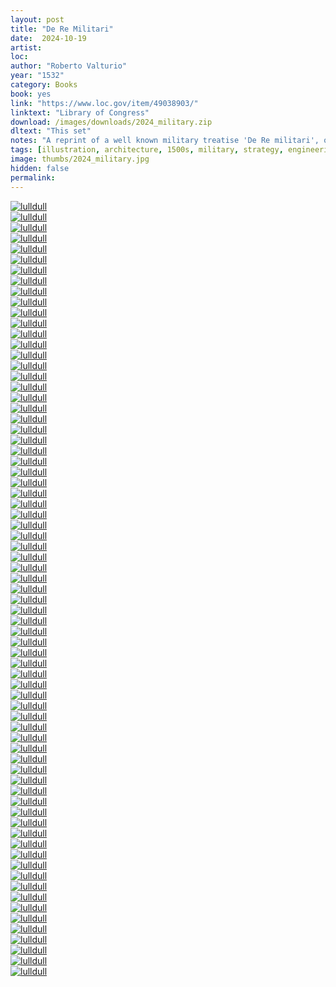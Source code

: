 ```yaml
---
layout: post
title: "De Re Militari"
date:  2024-10-19
artist: 
loc: 
author: "Roberto Valturio"
year: "1532"
category: Books
book: yes
link: "https://www.loc.gov/item/49038903/"
linktext: "Library of Congress"
download: /images/downloads/2024_military.zip
dltext: "This set"
notes: "A reprint of a well known military treatise 'De Re militari', originally published in 1472. Many siege engines to choose from."
tags: [illustration, architecture, 1500s, military, strategy, engineering]
image: thumbs/2024_military.jpg
hidden: false
permalink:
---
```


<div class="post_image">
	<a href="{{ site.baseurl }}/images/posts/2024_military/004.jpg" target="_blank">
	<img src="{{ site.baseurl }}/images/posts/2024_military/004.jpg" alt="lulldull"></a>
</div>

<div class="post_image_02">
	<div class="post_image_inner">
		<a href="{{ site.baseurl }}/images/posts/2024_military/001.jpg" target="_blank">
		<img src="{{ site.baseurl }}/images/posts/2024_military/001.jpg" alt="lulldull"></a>
	</div>
	<div class="post_image_inner">
		<a href="{{ site.baseurl }}/images/posts/2024_military/002.jpg" target="_blank">
		<img src="{{ site.baseurl }}/images/posts/2024_military/002.jpg" alt="lulldull"></a>
	</div>
</div>

<div class="post_image">
	<a href="{{ site.baseurl }}/images/posts/2024_military/003.jpg" target="_blank">
	<img src="{{ site.baseurl }}/images/posts/2024_military/003.jpg" alt="lulldull"></a>
</div>


<div class="post_image">
	<a href="{{ site.baseurl }}/images/posts/2024_military/005.jpg" target="_blank">
	<img src="{{ site.baseurl }}/images/posts/2024_military/005.jpg" alt="lulldull"></a>
</div>

<div class="post_image">
	<a href="{{ site.baseurl }}/images/posts/2024_military/006.jpg" target="_blank">
	<img src="{{ site.baseurl }}/images/posts/2024_military/006.jpg" alt="lulldull"></a>
</div>

<div class="post_image">
	<a href="{{ site.baseurl }}/images/posts/2024_military/007.jpg" target="_blank">
	<img src="{{ site.baseurl }}/images/posts/2024_military/007.jpg" alt="lulldull"></a>
</div>


<div class="post_image">
	<a href="{{ site.baseurl }}/images/posts/2024_military/008.jpg" target="_blank">
	<img src="{{ site.baseurl }}/images/posts/2024_military/008.jpg" alt="lulldull"></a>
</div>

<div class="post_image">
	<a href="{{ site.baseurl }}/images/posts/2024_military/009.jpg" target="_blank">
	<img src="{{ site.baseurl }}/images/posts/2024_military/009.jpg" alt="lulldull"></a>
</div>

<div class="post_image_02">
	<div class="post_image_inner">
		<a href="{{ site.baseurl }}/images/posts/2024_military/010.jpg" target="_blank">
		<img src="{{ site.baseurl }}/images/posts/2024_military/010.jpg" alt="lulldull"></a>
	</div>
	<div class="post_image_inner">
		<a href="{{ site.baseurl }}/images/posts/2024_military/012.jpg" target="_blank">
		<img src="{{ site.baseurl }}/images/posts/2024_military/012.jpg" alt="lulldull"></a>
	</div>
</div>

<div class="post_image">
	<a href="{{ site.baseurl }}/images/posts/2024_military/011.jpg" target="_blank">
	<img src="{{ site.baseurl }}/images/posts/2024_military/011.jpg" alt="lulldull"></a>
</div>



<div class="post_image_02">
	<div class="post_image_inner">
		<a href="{{ site.baseurl }}/images/posts/2024_military/013.jpg" target="_blank">
		<img src="{{ site.baseurl }}/images/posts/2024_military/013.jpg" alt="lulldull"></a>
	</div>
	<div class="post_image_inner">
		<a href="{{ site.baseurl }}/images/posts/2024_military/013b.jpg" target="_blank">
		<img src="{{ site.baseurl }}/images/posts/2024_military/013b.jpg" alt="lulldull"></a>
	</div>
</div>


<div class="post_image">
	<a href="{{ site.baseurl }}/images/posts/2024_military/014.jpg" target="_blank">
	<img src="{{ site.baseurl }}/images/posts/2024_military/014.jpg" alt="lulldull"></a>
</div>

<div class="post_image">
	<a href="{{ site.baseurl }}/images/posts/2024_military/015.jpg" target="_blank">
	<img src="{{ site.baseurl }}/images/posts/2024_military/015.jpg" alt="lulldull"></a>
</div>


<div class="post_image_02">
	<div class="post_image_inner">
		<a href="{{ site.baseurl }}/images/posts/2024_military/016.jpg" target="_blank">
		<img src="{{ site.baseurl }}/images/posts/2024_military/016.jpg" alt="lulldull"></a>
	</div>
	<div class="post_image_inner">
		<a href="{{ site.baseurl }}/images/posts/2024_military/017.jpg" target="_blank">
		<img src="{{ site.baseurl }}/images/posts/2024_military/017.jpg" alt="lulldull"></a>
	</div>
</div>

<div class="post_image">
	<a href="{{ site.baseurl }}/images/posts/2024_military/018.jpg" target="_blank">
	<img src="{{ site.baseurl }}/images/posts/2024_military/018.jpg" alt="lulldull"></a>
</div>


<div class="post_image">
	<a href="{{ site.baseurl }}/images/posts/2024_military/019.jpg" target="_blank">
	<img src="{{ site.baseurl }}/images/posts/2024_military/019.jpg" alt="lulldull"></a>
</div>


<div class="post_image_02">
	<div class="post_image_inner">
		<a href="{{ site.baseurl }}/images/posts/2024_military/020.jpg" target="_blank">
		<img src="{{ site.baseurl }}/images/posts/2024_military/020.jpg" alt="lulldull"></a>
	</div>
	<div class="post_image_inner">
		<a href="{{ site.baseurl }}/images/posts/2024_military/021.jpg" target="_blank">
		<img src="{{ site.baseurl }}/images/posts/2024_military/021.jpg" alt="lulldull"></a>
	</div>
</div>



<div class="post_image">
	<a href="{{ site.baseurl }}/images/posts/2024_military/022.jpg" target="_blank">
	<img src="{{ site.baseurl }}/images/posts/2024_military/022.jpg" alt="lulldull"></a>
</div>

<div class="post_image_02">
	<div class="post_image_inner">
		<a href="{{ site.baseurl }}/images/posts/2024_military/023.jpg" target="_blank">
		<img src="{{ site.baseurl }}/images/posts/2024_military/023.jpg" alt="lulldull"></a>
	</div>
	<div class="post_image_inner">
		<a href="{{ site.baseurl }}/images/posts/2024_military/024.jpg" target="_blank">
		<img src="{{ site.baseurl }}/images/posts/2024_military/024.jpg" alt="lulldull"></a>
	</div>
</div>



<div class="post_image">
	<a href="{{ site.baseurl }}/images/posts/2024_military/025.jpg" target="_blank">
	<img src="{{ site.baseurl }}/images/posts/2024_military/025.jpg" alt="lulldull"></a>
</div>



<div class="post_image_02">
	<div class="post_image_inner">
		<a href="{{ site.baseurl }}/images/posts/2024_military/027.jpg" target="_blank">
		<img src="{{ site.baseurl }}/images/posts/2024_military/027.jpg" alt="lulldull"></a>
	</div>
	<div class="post_image_inner">
		<a href="{{ site.baseurl }}/images/posts/2024_military/028.jpg" target="_blank">
		<img src="{{ site.baseurl }}/images/posts/2024_military/028.jpg" alt="lulldull"></a>
	</div>
</div>


<div class="post_image">
	<a href="{{ site.baseurl }}/images/posts/2024_military/026.jpg" target="_blank">
	<img src="{{ site.baseurl }}/images/posts/2024_military/026.jpg" alt="lulldull"></a>
</div>


<div class="post_image_02">
	<div class="post_image_inner">
		<a href="{{ site.baseurl }}/images/posts/2024_military/029.jpg" target="_blank">
		<img src="{{ site.baseurl }}/images/posts/2024_military/029.jpg" alt="lulldull"></a>
	</div>
	<div class="post_image_inner">
		<a href="{{ site.baseurl }}/images/posts/2024_military/030.jpg" target="_blank">
		<img src="{{ site.baseurl }}/images/posts/2024_military/030.jpg" alt="lulldull"></a>
	</div>
</div>








<div class="post_image">
	<a href="{{ site.baseurl }}/images/posts/2024_military/031.jpg" target="_blank">
	<img src="{{ site.baseurl }}/images/posts/2024_military/031.jpg" alt="lulldull"></a>
</div>

<div class="post_image">
	<a href="{{ site.baseurl }}/images/posts/2024_military/032.jpg" target="_blank">
	<img src="{{ site.baseurl }}/images/posts/2024_military/032.jpg" alt="lulldull"></a>
</div>



<div class="post_image">
	<a href="{{ site.baseurl }}/images/posts/2024_military/033.jpg" target="_blank">
	<img src="{{ site.baseurl }}/images/posts/2024_military/033.jpg" alt="lulldull"></a>
</div>




<div class="post_image_02">
	<div class="post_image_inner">
		<a href="{{ site.baseurl }}/images/posts/2024_military/034.jpg" target="_blank">
		<img src="{{ site.baseurl }}/images/posts/2024_military/034.jpg" alt="lulldull"></a>
	</div>
	<div class="post_image_inner">
		<a href="{{ site.baseurl }}/images/posts/2024_military/035.jpg" target="_blank">
		<img src="{{ site.baseurl }}/images/posts/2024_military/035.jpg" alt="lulldull"></a>
	</div>
</div>

<div class="post_image">
	<a href="{{ site.baseurl }}/images/posts/2024_military/036.jpg" target="_blank">
	<img src="{{ site.baseurl }}/images/posts/2024_military/036.jpg" alt="lulldull"></a>
</div>

<div class="post_image_02">
	<div class="post_image_inner">
		<a href="{{ site.baseurl }}/images/posts/2024_military/037.jpg" target="_blank">
		<img src="{{ site.baseurl }}/images/posts/2024_military/037.jpg" alt="lulldull"></a>
	</div>
	<div class="post_image_inner">
		<a href="{{ site.baseurl }}/images/posts/2024_military/038.jpg" target="_blank">
		<img src="{{ site.baseurl }}/images/posts/2024_military/038.jpg" alt="lulldull"></a>
	</div>
</div>


<div class="post_image">
	<a href="{{ site.baseurl }}/images/posts/2024_military/041.jpg" target="_blank">
	<img src="{{ site.baseurl }}/images/posts/2024_military/041.jpg" alt="lulldull"></a>
</div>



<div class="post_image_02">
	<div class="post_image_inner">
		<a href="{{ site.baseurl }}/images/posts/2024_military/039.jpg" target="_blank">
		<img src="{{ site.baseurl }}/images/posts/2024_military/039.jpg" alt="lulldull"></a>
	</div>
	<div class="post_image_inner">
		<a href="{{ site.baseurl }}/images/posts/2024_military/040.jpg" target="_blank">
		<img src="{{ site.baseurl }}/images/posts/2024_military/040.jpg" alt="lulldull"></a>
	</div>
</div>


<div class="post_image">
	<a href="{{ site.baseurl }}/images/posts/2024_military/042.jpg" target="_blank">
	<img src="{{ site.baseurl }}/images/posts/2024_military/042.jpg" alt="lulldull"></a>
</div>


<div class="post_image_02">
	<div class="post_image_inner">
		<a href="{{ site.baseurl }}/images/posts/2024_military/043.jpg" target="_blank">
		<img src="{{ site.baseurl }}/images/posts/2024_military/043.jpg" alt="lulldull"></a>
	</div>
	<div class="post_image_inner">
		<a href="{{ site.baseurl }}/images/posts/2024_military/044.jpg" target="_blank">
		<img src="{{ site.baseurl }}/images/posts/2024_military/044.jpg" alt="lulldull"></a>
	</div>
</div>


<div class="post_image">
	<a href="{{ site.baseurl }}/images/posts/2024_military/045.jpg" target="_blank">
	<img src="{{ site.baseurl }}/images/posts/2024_military/045.jpg" alt="lulldull"></a>
</div>



<div class="post_image_02">
	<div class="post_image_inner">
		<a href="{{ site.baseurl }}/images/posts/2024_military/046.jpg" target="_blank">
		<img src="{{ site.baseurl }}/images/posts/2024_military/046.jpg" alt="lulldull"></a>
	</div>
	<div class="post_image_inner">
		<a href="{{ site.baseurl }}/images/posts/2024_military/047.jpg" target="_blank">
		<img src="{{ site.baseurl }}/images/posts/2024_military/047.jpg" alt="lulldull"></a>
	</div>
</div>

<div class="post_image">
	<a href="{{ site.baseurl }}/images/posts/2024_military/048.jpg" target="_blank">
	<img src="{{ site.baseurl }}/images/posts/2024_military/048.jpg" alt="lulldull"></a>
</div>


<div class="post_image_02">
	<div class="post_image_inner">
		<a href="{{ site.baseurl }}/images/posts/2024_military/049.jpg" target="_blank">
		<img src="{{ site.baseurl }}/images/posts/2024_military/049.jpg" alt="lulldull"></a>
	</div>
	<div class="post_image_inner">
		<a href="{{ site.baseurl }}/images/posts/2024_military/050.jpg" target="_blank">
		<img src="{{ site.baseurl }}/images/posts/2024_military/050.jpg" alt="lulldull"></a>
	</div>
</div>

<div class="post_image">
	<a href="{{ site.baseurl }}/images/posts/2024_military/051.jpg" target="_blank">
	<img src="{{ site.baseurl }}/images/posts/2024_military/051.jpg" alt="lulldull"></a>
</div>


<div class="post_image_02">
	<div class="post_image_inner">
		<a href="{{ site.baseurl }}/images/posts/2024_military/052.jpg" target="_blank">
		<img src="{{ site.baseurl }}/images/posts/2024_military/052.jpg" alt="lulldull"></a>
	</div>
	<div class="post_image_inner">
		<a href="{{ site.baseurl }}/images/posts/2024_military/053.jpg" target="_blank">
		<img src="{{ site.baseurl }}/images/posts/2024_military/053.jpg" alt="lulldull"></a>
	</div>
	<div class="post_image_inner">
		<a href="{{ site.baseurl }}/images/posts/2024_military/054.jpg" target="_blank">
		<img src="{{ site.baseurl }}/images/posts/2024_military/054.jpg" alt="lulldull"></a>
	</div>
</div>

<div class="post_image">
	<a href="{{ site.baseurl }}/images/posts/2024_military/055.jpg" target="_blank">
	<img src="{{ site.baseurl }}/images/posts/2024_military/055.jpg" alt="lulldull"></a>
</div>

<div class="post_image">
	<a href="{{ site.baseurl }}/images/posts/2024_military/056.jpg" target="_blank">
	<img src="{{ site.baseurl }}/images/posts/2024_military/056.jpg" alt="lulldull"></a>
</div>

<div class="post_image_02">
	<div class="post_image_inner">
		<a href="{{ site.baseurl }}/images/posts/2024_military/057.jpg" target="_blank">
		<img src="{{ site.baseurl }}/images/posts/2024_military/057.jpg" alt="lulldull"></a>
	</div>
	<div class="post_image_inner">
		<a href="{{ site.baseurl }}/images/posts/2024_military/058.jpg" target="_blank">
		<img src="{{ site.baseurl }}/images/posts/2024_military/058.jpg" alt="lulldull"></a>
	</div>
</div>


<div class="post_image">
	<a href="{{ site.baseurl }}/images/posts/2024_military/059.jpg" target="_blank">
	<img src="{{ site.baseurl }}/images/posts/2024_military/059.jpg" alt="lulldull"></a>
</div>

<div class="post_image">
	<a href="{{ site.baseurl }}/images/posts/2024_military/060.jpg" target="_blank">
	<img src="{{ site.baseurl }}/images/posts/2024_military/060.jpg" alt="lulldull"></a>
</div>

<div class="post_image_02">
	<div class="post_image_inner">
		<a href="{{ site.baseurl }}/images/posts/2024_military/061.jpg" target="_blank">
		<img src="{{ site.baseurl }}/images/posts/2024_military/061.jpg" alt="lulldull"></a>
	</div>
	<div class="post_image_inner">
		<a href="{{ site.baseurl }}/images/posts/2024_military/062.jpg" target="_blank">
		<img src="{{ site.baseurl }}/images/posts/2024_military/062.jpg" alt="lulldull"></a>
	</div>
</div>


<div class="post_image">
	<a href="{{ site.baseurl }}/images/posts/2024_military/063.jpg" target="_blank">
	<img src="{{ site.baseurl }}/images/posts/2024_military/063.jpg" alt="lulldull"></a>
</div>

<div class="post_image">
	<a href="{{ site.baseurl }}/images/posts/2024_military/064.jpg" target="_blank">
	<img src="{{ site.baseurl }}/images/posts/2024_military/064.jpg" alt="lulldull"></a>
</div>


<div class="post_image_02">
	<div class="post_image_inner">
		<a href="{{ site.baseurl }}/images/posts/2024_military/065.jpg" target="_blank">
		<img src="{{ site.baseurl }}/images/posts/2024_military/065.jpg" alt="lulldull"></a>
	</div>
	<div class="post_image_inner">
		<a href="{{ site.baseurl }}/images/posts/2024_military/066.jpg" target="_blank">
		<img src="{{ site.baseurl }}/images/posts/2024_military/066.jpg" alt="lulldull"></a>
	</div>
	<div class="post_image_inner">
		<a href="{{ site.baseurl }}/images/posts/2024_military/067.jpg" target="_blank">
		<img src="{{ site.baseurl }}/images/posts/2024_military/067.jpg" alt="lulldull"></a>
	</div>
</div>

<div class="post_image">
	<a href="{{ site.baseurl }}/images/posts/2024_military/070.jpg" target="_blank">
	<img src="{{ site.baseurl }}/images/posts/2024_military/070.jpg" alt="lulldull"></a>
</div>

<div class="post_image_02">
	<div class="post_image_inner">
		<a href="{{ site.baseurl }}/images/posts/2024_military/068.jpg" target="_blank">
		<img src="{{ site.baseurl }}/images/posts/2024_military/068.jpg" alt="lulldull"></a>
	</div>
	<div class="post_image_inner">
		<a href="{{ site.baseurl }}/images/posts/2024_military/069.jpg" target="_blank">
		<img src="{{ site.baseurl }}/images/posts/2024_military/069.jpg" alt="lulldull"></a>
	</div>
	<div class="post_image_inner">
		<a href="{{ site.baseurl }}/images/posts/2024_military/071.jpg" target="_blank">
		<img src="{{ site.baseurl }}/images/posts/2024_military/071.jpg" alt="lulldull"></a>
	</div>
</div>

<div class="post_image">
	<a href="{{ site.baseurl }}/images/posts/2024_military/072.jpg" target="_blank">
	<img src="{{ site.baseurl }}/images/posts/2024_military/072.jpg" alt="lulldull"></a>
</div>























